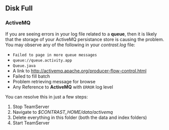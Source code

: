 <!--
title: "Active MQ Persistent Store Full "
description: "Solution when ActiveMQ claims disk is fill"
tags: "activemq persistence store full disk disc"
-->

## Disk Full

### ActiveMQ

If you are seeing errors in your log file related to a **queue**, then it is likely that the storage of your ActiveMQ persistance store is causing the problem.  You may observe any of the following in your *contrast.log* file:

* `Failed to page in more queue messages`
* `queue://queue.activity.app`
* `Queue.java`
* A link to http://activemq.apache.org/producer-flow-control.html
* Failed to fill batch
* Problem retrieving message for browse
* Any Reference to **ActiveMQ** with ```ERROR``` log level

You can resolve this in just a few steps:

1.  Stop TeamServer
2.  Navigate to *$CONTRAST_HOME/data/activemq*
3.  Delete everything in this folder (both the data and index folders)
4.  Start TeamServer
